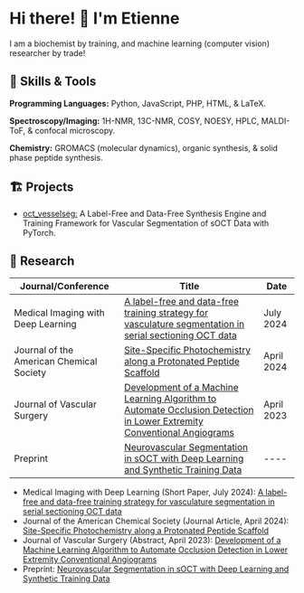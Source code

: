 # Hi there! 👋 I'm Etienne

I am a biochemist by training, and machine learning (computer vision) researcher by trade! 

## 🚀 Skills & Tools

**Programming Languages:** Python, JavaScript, PHP, HTML, & LaTeX.

**Spectroscopy/Imaging:** 1H-NMR, 13C-NMR, COSY, NOESY, HPLC, MALDI-ToF, & confocal microscopy.

**Chemistry:** GROMACS (molecular dynamics), organic synthesis, & solid phase peptide synthesis.


## 🏗️ Projects
- [oct_vesselseg:](https://github.com/EtienneChollet/oct_vesselseg) A Label-Free and Data-Free Synthesis Engine and Training Framework for Vascular Segmentation of sOCT Data with PyTorch.

## 📜 Research

| Journal/Conference                                               | Title       |   Date    |
| --------------------------------------------------------------   | ----------- | --------- |
| Medical Imaging with Deep Learning                               | [A label-free and data-free training strategy for vasculature segmentation in serial sectioning OCT data]([https://arxiv.org/abs/2405.13757v1](https://openreview.net/forum?id=j8v7qc5bof&referrer=%5Bthe%20profile%20of%20Etienne%20Chollet%5D(%2Fprofile%3Fid%3D~Etienne_Chollet1))) | July 2024 |
| Journal of the American Chemical Society                         | [Site-Specific Photochemistry along a Protonated Peptide Scaffold](https://pubs.acs.org/doi/abs/10.1021/jacs.4c01576) | April 2024 |
| Journal of Vascular Surgery                                      | [Development of a Machine Learning Algorithm to Automate Occlusion Detection in Lower Extremity Conventional Angiograms](https://www.jvascsurg.org/article/S0741-5214(23)00154-4/fulltext) | April 2023 |
| Preprint                                                         | [Neurovascular Segmentation in sOCT with Deep Learning and Synthetic Training Data](https://arxiv.org/abs/2407.01419v1)  | ---- |


- Medical Imaging with Deep Learning (Short Paper, July 2024): [A label-free and data-free training strategy for vasculature segmentation in serial sectioning OCT data](https://arxiv.org/abs/2405.13757v1)
- Journal of the American Chemical Society (Journal Article, April 2024): [Site-Specific Photochemistry along a Protonated Peptide Scaffold](https://pubs.acs.org/doi/abs/10.1021/jacs.4c01576)
- Journal of Vascular Surgery (Abstract, April 2023): [Development of a Machine Learning Algorithm to Automate Occlusion Detection in Lower Extremity Conventional Angiograms](https://www.jvascsurg.org/article/S0741-5214(23)00154-4/fulltext)
- Preprint: [Neurovascular Segmentation in sOCT with Deep Learning and Synthetic Training Data](https://arxiv.org/abs/2407.01419v1)
